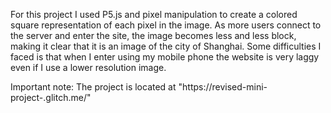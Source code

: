 For this project I used P5.js and pixel manipulation to create a colored square representation of each pixel in the image. As more users connect to the server and enter the site, the image becomes less and less block, making it clear that it is an image of the city of Shanghai. Some difficulties I faced is that when I enter using my mobile phone the website is very laggy even if I use a lower resolution image.

Important note: The project is located at "https://revised-mini-project-.glitch.me/"
